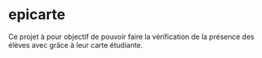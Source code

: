 # epicarte
Ce projet à pour objectif de pouvoir faire la vérification de la présence des élèves avec grâce à leur carte étudiante.
